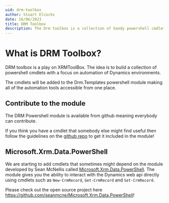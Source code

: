 ```yaml
---
uid: drm-toolbox
author: Stuart Elcocks
date: 16/06/2023
title: DRM Toolbox
description: The Drm toolbox is a collection of handy powershell cmdlets that can help in the automation of deploying Dynamics configuration.
---
```


# What is DRM Toolbox?

DRM toolbox is a play on XRMToolBox.  The idea is to build a collection of powershell cmdlets with a focus on 
automation of Dynamics environments.

The cmdlets will be added to the Drm.Templates powershell module making all of the automation tools accessible 
from one place.

## Contribute to the module

The DRM Powershell module is available from github meaning everybody can contribute.

If you think you have a cmdlet that somebody else might find useful then follow
the guidelines on the [github repo](https://github.com/jetsetwilly1/Drm.Powershell)
 to get it included in the module!

## Microsoft.Xrm.Data.PowerShell

We are starting to add cmdlets that sometimes might depend on the module developed by Sean McNellis called 
[Microsoft.Xrm.Data.PowerShell](https://github.com/seanmcne/Microsoft.Xrm.Data.PowerShell).  The module
gives you the ability to interact with the Dynamics web api directly using cmdlets such as ```New-CrmRecord```,
```Get-CrmRecord``` and ```Set-CrmRecord```.

Please check out the open source project here https://github.com/seanmcne/Microsoft.Xrm.Data.PowerShell!

